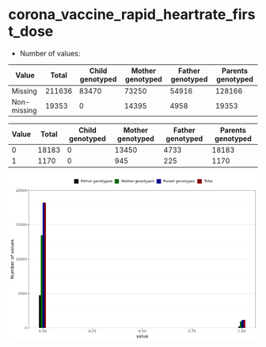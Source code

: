 # corona_vaccine_rapid_heartrate_first_dose
- Number of values:

| Value | Total | Child genotyped | Mother genotyped | Father genotyped | Parents genotyped |
| ----- | ----- | --------------- | ---------------- | ---------------- |---------------- |
| Missing | 211636 | 83470 | 73250 | 54916 | 128166 |
| Non-missing | 19353 | 0 | 14395 | 4958 | 19353 |

| Value | Total | Child genotyped | Mother genotyped | Father genotyped | Parents genotyped |
| ----- | ----- | --------------- | ---------------- | ---------------- |---------------- |
| 0 | 18183 | 0 | 13450 | 4733 | 18183 |
| 1 | 1170 | 0 | 945 | 225 | 1170 |



![](corona_vaccine_rapid_heartrate_first_dose_n.png)



